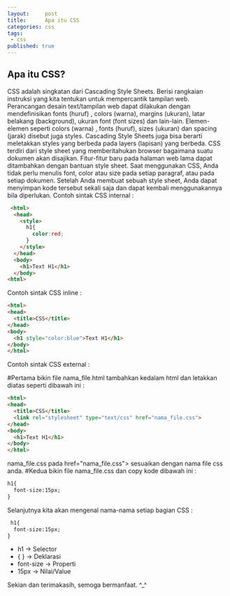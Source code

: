 ```yaml
---
layout:     post
title:      Apa itu CSS 
categories: css
tags:
 - css
published: true
---
```

## Apa itu CSS?

CSS adalah singkatan dari Cascading Style Sheets. Berisi rangkaian instruksi yang kita tentukan untuk mempercantik tampilan web. Perancangan desain text/tampilan web dapat dilakukan dengan mendefinisikan fonts (huruf) , colors (warna), margins (ukuran), latar belakang (background), ukuran font (font sizes) dan lain-lain. Elemen-elemen seperti colors (warna) , fonts (huruf), sizes (ukuran) dan spacing (jarak) disebut juga styles. Cascading Style Sheets juga bisa berarti meletakkan styles yang berbeda pada layers (lapisan) yang berbeda. CSS terdiri dari style sheet yang memberitahukan browser bagaimana suatu dokumen akan disajikan. Fitur-fitur baru pada halaman web lama dapat ditambahkan dengan bantuan style sheet. Saat menggunakan CSS, Anda tidak perlu menulis font, color atau size pada setiap paragraf, atau pada setiap dokumen. Setelah Anda membuat sebuah style sheet, Anda dapat menyimpan kode tersebut sekali saja dan dapat kembali menggunakannya bila diperlukan.
Contoh sintak CSS internal :
```html
 <html>
  <head>
    <style>
      h1{
        color:red;
      }
    </style>
  </head>
  <body>
    <h1>Text H1</h1>
  </body>
<html>
```

Contoh sintak CSS inline : 
```html
<html>
<head>
  <title>CSS</title>
</head>
<body>
  <h1 style="color:blue">Text H1</h1>
</body>
</html>
```
Contoh sintak CSS external :

#Pertama bikin file nama_file.html tambahkan <link rel="stylesheet" type="text/css" href="nama_file.css"> kedalam html dan 
letakkan diatas </head> seperti dibawah ini : 
```html
<html>
<head>
  <title>CSS</title>
  <link rel="stylesheet" type="text/css" href="nama_file.css">
</head>
<body>
  <h1>Text H1</h1>
</body>
</html>
```
nama_file.css pada href="nama_file.css"> sesuaikan dengan nama file css anda.
#Kedua bikin file nama_file.css dan copy kode dibawah ini : 

```html
h1{
  font-size:15px;
}
```
  
Selanjutnya kita akan mengenal nama-nama setiap bagian CSS :
```html
 h1{
  font-size:15px;
}
```
   
   * h1 -> Selector
   * { } -> Deklarasi
   * font-size -> Properti
   * 15px -> Nilai/Value


Sekian dan terimakasih, semoga bermanfaat. ^_^ 
